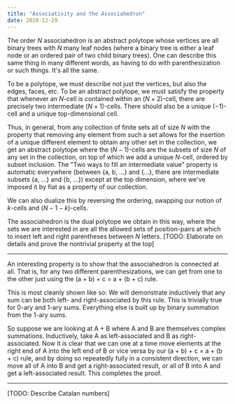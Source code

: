 ```yaml
---
title: "Associativity and the Associahedron"
date: 2020-12-29
---
```

The order $N$ associahedron is an abstract polytope whose vertices are all binary trees with $N$ many leaf nodes (where a binary tree is either a leaf node or an ordered pair of two child binary trees). One can describe this same thing in many different words, as having to do with parenthesization or such things. It's all the same.

To be a polytope, we must describe not just the vertices, but also the edges, faces, etc. To be an abstract polytope, we must satisfy the property that whenever an $N$-cell is contained within an $(N + 2)$-cell, there are precisely two intermediate $(N + 1)$-cells. There should also be a unique $(-1)$-cell and a unique top-dimensional cell.

Thus, in general, from any collection of finite sets all of size $N$ with the property that removing any element from such a set allows for the insertion of a unique different element to obtain any other set in the collection, we get an abstract polytope where the $(N - 1)$-cells are the subsets of size $N$ of any set in the collection, on top of which we add a unique $N$-cell, ordered by subset inclusion. The "Two ways to fill an intermediate value" property is automatic everywhere (between {a, b, ...} and {...}, there are intermediate subsets {a, ...} and {b, ...}) except at the top dimension, where we've imposed it by fiat as a property of our collection.

We can also dualize this by reversing the ordering, swapping our notion of $k$-cells and $(N - 1 - k)$-cells.

The associahedron is the dual polytope we obtain in this way, where the sets we are interested in are all the allowed sets of position-pairs at which to insert left and right parentheses between $N$ letters. [TODO: Elaborate on details and prove the nontrivial property at the top]

***

An interesting property is to show that the associahedron is connected at all. That is, for any two different parenthesizations, we can get from one to the other just using the (a + b) + c = a + (b + c) rule.

This is most cleanly shown like so: We will demonstrate inductively that any sum can be both left- and right-associated by this rule. This is trivially true for 0-ary and 1-ary sums. Everything else is built up by binary summation from the 1-ary sums.

So suppose we are looking at A + B where A and B are themselves complex summations. Inductively, take A as left-associated and B as right-associated. Now it is clear that we can one at a time move elements at the right end of A into the left end of B or vice versa by our (a + b) + c = a + (b + c) rule, and by doing so repeatedly fully in a consistent direction, we can move all of A into B and get a right-associated result, or all of B into A and get a left-associated result. This completes the proof.

***

[TODO: Describe Catalan numbers]